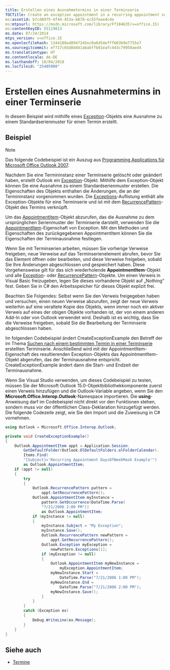 ```yaml
---
title: Erstellen eines Ausnahmetermins in einer Terminserie
TOCTitle: Create an exception appointment in a recurring appointment series
ms:assetid: b7cd0975-4f44-453a-b878-ec55feeedc4e
ms:mtpsurl: https://msdn.microsoft.com/library/Ff184635(v=office.15)
ms:contentKeyID: 55119813
ms.date: 07/24/2014
mtps_version: v=office.15
ms.openlocfilehash: 1344188ad8947245ec0a6d54efff603b9e7755e7
ms.sourcegitcommit: ef717c65d8dd41ababffb01eafc443c79950aed4
ms.translationtype: HT
ms.contentlocale: de-DE
ms.lasthandoff: 10/04/2018
ms.locfileid: "25405980"
---
```

# <a name="create-an-exception-appointment-in-a-recurring-appointment-series"></a>Erstellen eines Ausnahmetermins in einer Terminserie

In diesem Beispiel wird mithilfe eines [Exception](https://msdn.microsoft.com/library/bb610440\(v=office.15\))-Objekts eine Ausnahme zu einem Standardserienmuster für einen Termin erstellt.

## <a name="example"></a>Beispiel

> [!NOTE] 
> Das folgende Codebeispiel ist ein Auszug aus [Programming Applications für Microsoft Office Outlook 2007](https://www.amazon.com/gp/product/0735622493?ie=UTF8&tag=msmsdn-20&linkCode=as2&camp=1789&creative=9325&creativeASIN=0735622493).

Nachdem Sie eine Termininstanz einer Terminserie gelöscht oder geändert haben, erstellt Outlook ein [Exception](https://msdn.microsoft.com/library/bb610440\(v=office.15\))-Objekt. Mithilfe dem Exception-Objekt können Sie eine Ausnahme zu einem Standardserienmuster erstellen. Die Eigenschaften des Objekts enthalten die Änderungen, die an der Termininstanz vorgenommen wurden. Die [Exceptions](https://msdn.microsoft.com/library/bb647601\(v=office.15\))-Auflistung enthält alle Exception-Objekte für eine Terminserie und ist mit dem [RecurrencePattern](https://msdn.microsoft.com/library/bb608903\(v=office.15\))-Objekt des Termins verknüpft.

Um das [AppointmentItem](https://msdn.microsoft.com/library/bb645611\(v=office.15\))-Objekt abzurufen, das die Ausnahme zu dem ursprünglichen Serienmuster der Terminserie darstellt, verwenden Sie die [AppointmentItem](https://msdn.microsoft.com/library/bb645648\(v=office.15\))-Eigenschaft von Exception. Mit den Methoden und Eigenschaften des zurückgegebenen AppointmentItem können Sie die Eigenschaften der Terminausnahme festlegen.

Wenn Sie mit Terminserien arbeiten, müssen Sie vorherige Verweise freigeben, neue Verweise auf das Terminserienelement abrufen, bevor Sie das Element öffnen oder bearbeiten, und diese Verweise freigeben, sobald Sie Ihre Änderungen abgeschlossen und gespeichert haben. Diese Vorgehensweise gilt für das sich wiederholende **AppointmentItem**-Objekt und alle [Exception](https://msdn.microsoft.com/library/bb610440\(v=office.15\))- oder [RecurrencePattern](https://msdn.microsoft.com/library/bb608903\(v=office.15\))-Objekte. Um einen Verweis in Visual Basic freizugeben, legen Sie dieses vorhandene Objekt auf „Nothing“ fest. Geben Sie in C\# den Arbeitsspeicher für dieses Objekt explizit frei.

Beachten Sie Folgendes: Selbst wenn Sie den Verweis freigegeben haben und versuchen, einen neuen Verweise abzurufen, zeigt der neue Verweis weiterhin auf eine veraltete Kopie des Objekts, wenn immer noch ein aktiver Verweis auf eines der obigen Objekte vorhanden ist, der von einem anderen Add-In oder von Outlook verwendet wird. Deshalb ist es wichtig, dass Sie die Verweise freigeben, sobald Sie die Bearbeitung der Terminserie abgeschlossen haben.

Im folgenden Codebeispiel ändert CreateExceptionExample den Betreff der im Thema [Suchen nach einem bestimmten Termin in einer Terminserie](how-to-find-a-specific-appointment-in-a-recurring-appointment-series.md) erstellten Terminserie. Anschließend wird mit der AppointmentItem-Eigenschaft des resultierenden Exception-Objekts das AppointmentItem-Objekt abgerufen, das der Terminausnahme entspricht. CreateExceptionExample ändert dann die Start- und Endzeit der Terminausnahme.

Wenn Sie Visual Studio verwenden, um dieses Codebeispiel zu testen, müssen Sie der Microsoft Outlook 15.0-Objektbibliothekkomponente zuerst einen Verweis hinzufügen und die Outlook-Variable angeben, wenn Sie den **Microsoft.Office.Interop.Outlook**-Namespace importieren. Die **using**-Anweisung darf im Codebeispiel nicht direkt vor den Funktionen stehen, sondern muss vor der öffentlichen Class-Deklaration hinzugefügt werden. Die folgende Codezeile zeigt, wie Sie den Import und die Zuweisung in C\# vornehmen.

```csharp
using Outlook = Microsoft.Office.Interop.Outlook;
```

```csharp
private void CreateExceptionExample()
{
    Outlook.AppointmentItem appt = Application.Session.
        GetDefaultFolder(Outlook.OlDefaultFolders.olFolderCalendar).
        Items.Find(
        "[Subject]='Recurring Appointment DaysOfWeekMask Example'")
        as Outlook.AppointmentItem;
    if (appt != null)
    {
        try
        {
            Outlook.RecurrencePattern pattern =
                appt.GetRecurrencePattern();
            Outlook.AppointmentItem myInstance =
                pattern.GetOccurrence(DateTime.Parse(
                "7/21/2006 2:00 PM"))
                as Outlook.AppointmentItem;
            if (myInstance != null)
            {
                myInstance.Subject = "My Exception";
                myInstance.Save();
                Outlook.RecurrencePattern newPattern =
                    appt.GetRecurrencePattern();
                Outlook.Exception myException =
                    newPattern.Exceptions[1];
                if (myException != null)
                {
                    Outlook.AppointmentItem myNewInstance =
                        myException.AppointmentItem;
                    myNewInstance.Start =
                        DateTime.Parse("7/21/2006 1:00 PM");
                    myNewInstance.End =
                        DateTime.Parse("7/21/2006 2:00 PM");
                    myNewInstance.Save();
                }
            }
        }
        catch (Exception ex)
        {
            Debug.WriteLine(ex.Message);
        }
    }
}
```

## <a name="see-also"></a>Siehe auch

- [Termine](appointments.md)

